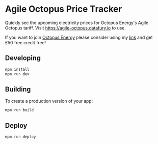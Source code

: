 # Agile Octopus Price Tracker

Quickly see the upcoming electricity prices for Octopus Energy's Agile Octopus tariff. Visit <https://agile-octopus.datafury.io> to use.

If you want to join [Octopus Energy](https://share.octopus.energy/sunny-river-570) please consider using my [link](https://share.octopus.energy/sunny-river-570) and get £50 free credit free!

## Developing

```bash
npm install
npm run dev
```

## Building

To create a production version of your app:

```bash
npm run build
```

## Deploy

```bash
npm run deploy
```
